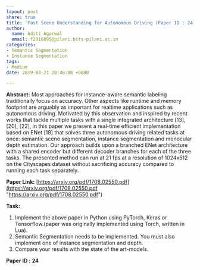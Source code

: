 ```yaml
---
layout: post
share: true
title: 'Fast Scene Understanding for Autonomous Driving (Paper ID : 24)'
author:
  name: Aditi Agarwal
  email: f2016095@pilani.bits-pilani.ac.in
categories:
- Semantic Segmentation
- Instance Segmentation
tags:
- Medium
date: 2019-03-21 20:46:08 +0000

---
```

**Abstract:** Most approaches for instance-aware semantic labeling traditionally focus on accuracy. Other aspects like runtime and memory footprint are arguably as important for realtime applications such as autonomous driving. Motivated by this observation and inspired by recent works that tackle multiple tasks with a single integrated architecture \[13\], \[20\], \[22\], in this paper we present a real-time efficient implementation based on ENet \[18\] that solves three autonomous driving related tasks at once: semantic scene segmentation, instance segmentation and monocular depth estimation. Our approach builds upon a branched ENet architecture with a shared encoder but different decoder branches for each of the three tasks. The presented method can run at 21 fps at a resolution of 1024x512 on the Cityscapes dataset without sacrificing accuracy compared to running each task separately.

**Paper Link:** [https://arxiv.org/pdf/1708.02550.pdf](https://arxiv.org/pdf/1708.02550.pdf "https://arxiv.org/pdf/1708.02550.pdf")

**Task:**

1. Implement the above paper in Python using PyTorch, Keras or Tensorflow.(paper was originally implemented using Torch, written in Lua).
2. Semantic Segmentation needs to be implemented. You must also implement one of instance segmentation and depth.
3. Compare your results with the state of the art-models.

**Paper ID :** **24**
